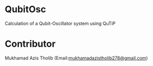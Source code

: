 # QubitOsc
Calculation of a Qubit-Oscillator system using QuTiP

# Contributor
Mukhamad Azis Tholib (Email:mukhamadazistholib278@gmail.com)
